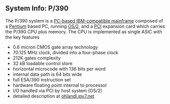 ## System Info: P/390

The P/390 system is a
[PC-based IBM-compatible mainframe](https://en.wikipedia.org/wiki/PC-based_IBM-compatible_mainframes) composed of a
[Pentium](https://en.wikipedia.org/wiki/P5_(microarchitecture)) based PC,
running [OS/2](https://en.wikipedia.org/wiki/OS/2), and a
[PCI](https://en.wikipedia.org/wiki/Conventional_PCI)
expansion card which carries the P/390 CPU plus memory.
The CPU is implemented as single ASIC with the key features
- 0.6 micron CMOS gate array technology
- 70.125 MHz clock, divided into a four-phase clock
- 212K gates complexity
- 32 kB loadable control store
- horizontal microcode with 136 bits per word
- internal data path is 64 bits wide
- full ESA/390 instruction set
- hardware floating point internal to processor
- I/O handled via PCI by host system (OS/2)
- detailed description at [ohlandl.ipv7.net](http://ohlandl.ipv7.net/P390/p390.html)

